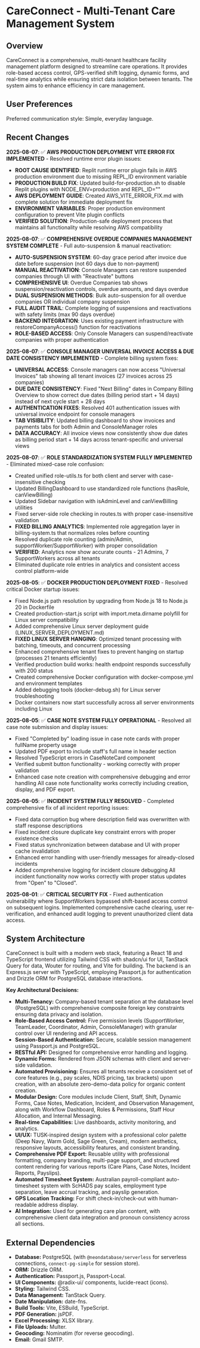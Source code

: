 # CareConnect - Multi-Tenant Care Management System

## Overview
CareConnect is a comprehensive, multi-tenant healthcare facility management platform designed to streamline care operations. It provides role-based access control, GPS-verified shift logging, dynamic forms, and real-time analytics while ensuring strict data isolation between tenants. The system aims to enhance efficiency in care management.

## User Preferences
Preferred communication style: Simple, everyday language.

## Recent Changes
**2025-08-07**: ✅ **AWS PRODUCTION DEPLOYMENT VITE ERROR FIX IMPLEMENTED** - Resolved runtime error plugin issues:
- **ROOT CAUSE IDENTIFIED**: Replit runtime error plugin fails in AWS production environment due to missing REPL_ID environment variable
- **PRODUCTION BUILD FIX**: Updated build-for-production.sh to disable Replit plugins with NODE_ENV=production and REPL_ID=""
- **AWS DEPLOYMENT GUIDE**: Created AWS_VITE_ERROR_FIX.md with complete solution for immediate deployment fix
- **ENVIRONMENT VARIABLES**: Proper production environment configuration to prevent Vite plugin conflicts
- **VERIFIED SOLUTION**: Production-safe deployment process that maintains all functionality while resolving AWS compatibility

**2025-08-07**: ✅ **COMPREHENSIVE OVERDUE COMPANIES MANAGEMENT SYSTEM COMPLETE** - Full auto-suspension & manual reactivation:
- **AUTO-SUSPENSION SYSTEM**: 60-day grace period after invoice due date before suspension (not 60 days due to non-payment)
- **MANUAL REACTIVATION**: Console Managers can restore suspended companies through UI with "Reactivate" buttons
- **COMPREHENSIVE UI**: Overdue Companies tab shows suspension/reactivation controls, overdue amounts, and days overdue
- **DUAL SUSPENSION METHODS**: Bulk auto-suspension for all overdue companies OR individual company suspension
- **FULL AUDIT TRAIL**: Complete logging of suspensions and reactivations with safety limits (max 90 days overdue)
- **BACKEND INTEGRATION**: Uses existing payment infrastructure with restoreCompanyAccess() function for reactivations
- **ROLE-BASED ACCESS**: Only Console Managers can suspend/reactivate companies with proper authentication

**2025-08-07**: ✅ **CONSOLE MANAGER UNIVERSAL INVOICE ACCESS & DUE DATE CONSISTENCY IMPLEMENTED** - Complete billing system fixes:
- **UNIVERSAL ACCESS**: Console managers can now access "Universal Invoices" tab showing all tenant invoices (27 invoices across 25 companies)
- **DUE DATE CONSISTENCY**: Fixed "Next Billing" dates in Company Billing Overview to show correct due dates (billing period start + 14 days) instead of next cycle start + 28 days
- **AUTHENTICATION FIXES**: Resolved 401 authentication issues with universal invoice endpoint for console managers
- **TAB VISIBILITY**: Updated billing dashboard to show invoices and payments tabs for both Admin and ConsoleManager roles
- **DATA ACCURACY**: All invoice views now consistently show due dates as billing period start + 14 days across tenant-specific and universal views

**2025-08-07**: ✅ **ROLE STANDARDIZATION SYSTEM FULLY IMPLEMENTED** - Eliminated mixed-case role confusion:
- Created unified role-utils.ts for both client and server with case-insensitive checking
- Updated BillingDashboard to use standardized role functions (hasRole, canViewBilling)
- Updated Sidebar navigation with isAdminLevel and canViewBilling utilities
- Fixed server-side role checking in routes.ts with proper case-insensitive validation
- **FIXED BILLING ANALYTICS**: Implemented role aggregation layer in billing-system.ts that normalizes roles before counting
- Resolved duplicate role counting (admin/Admin, supportWorker/SupportWorker) with proper consolidation
- **VERIFIED**: Analytics now show accurate counts - 21 Admins, 7 SupportWorkers across all tenants
- Eliminated duplicate role entries in analytics and consistent access control platform-wide

**2025-08-05**: ✅ **DOCKER PRODUCTION DEPLOYMENT FIXED** - Resolved critical Docker startup issues:
- Fixed Node.js path resolution by upgrading from Node.js 18 to Node.js 20 in Dockerfile
- Created production-start.js script with import.meta.dirname polyfill for Linux server compatibility
- Added comprehensive Linux server deployment guide (LINUX_SERVER_DEPLOYMENT.md)
- **FIXED LINUX SERVER HANGING**: Optimized tenant processing with batching, timeouts, and concurrent processing
- Enhanced comprehensive tenant fixes to prevent hanging on startup (processes 21 tenants efficiently)
- Verified production build works: health endpoint responds successfully with 200 status
- Created comprehensive Docker configuration with docker-compose.yml and environment templates
- Added debugging tools (docker-debug.sh) for Linux server troubleshooting
- Docker containers now start successfully across all server environments including Linux

**2025-08-05**: ✅ **CASE NOTE SYSTEM FULLY OPERATIONAL** - Resolved all case note submission and display issues:
- Fixed "Completed by" loading issue in case note cards with proper fullName property usage
- Updated PDF export to include staff's full name in header section
- Resolved TypeScript errors in CaseNoteCard component  
- Verified submit button functionality - working correctly with proper validation
- Enhanced case note creation with comprehensive debugging and error handling
All case note functionality works correctly including creation, display, and PDF export.

**2025-08-05**: ✅ **INCIDENT SYSTEM FULLY RESOLVED** - Completed comprehensive fix of all incident reporting issues:
- Fixed data corruption bug where description field was overwritten with staff response descriptions
- Fixed incident closure duplicate key constraint errors with proper existence checks  
- Fixed status synchronization between database and UI with proper cache invalidation
- Enhanced error handling with user-friendly messages for already-closed incidents
- Added comprehensive logging for incident closure debugging
All incident functionality now works correctly with proper status updates from "Open" to "Closed".

**2025-08-01**: ✅ **CRITICAL SECURITY FIX** - Fixed authentication vulnerability where SupportWorkers bypassed shift-based access control on subsequent logins. Implemented comprehensive cache clearing, user re-verification, and enhanced audit logging to prevent unauthorized client data access.

## System Architecture
CareConnect is built with a modern web stack, featuring a React 18 and TypeScript frontend utilizing Tailwind CSS with shadcn/ui for UI, TanStack Query for data, Wouter for routing, and Vite for building. The backend is an Express.js server with TypeScript, employing Passport.js for authentication and Drizzle ORM for PostgreSQL database interactions.

**Key Architectural Decisions:**
-   **Multi-Tenancy:** Company-based tenant separation at the database level (PostgreSQL) with comprehensive composite foreign key constraints ensuring data privacy and isolation.
-   **Role-Based Access Control:** Five permission levels (SupportWorker, TeamLeader, Coordinator, Admin, ConsoleManager) with granular control over UI rendering and API access.
-   **Session-Based Authentication:** Secure, scalable session management using Passport.js and PostgreSQL.
-   **RESTful API:** Designed for comprehensive error handling and logging.
-   **Dynamic Forms:** Rendered from JSON schemas with client and server-side validation.
-   **Automated Provisioning:** Ensures all tenants receive a consistent set of core features (e.g., pay scales, NDIS pricing, tax brackets) upon creation, with an absolute zero-demo-data policy for organic content creation.
-   **Modular Design:** Core modules include Client, Staff, Shift, Dynamic Forms, Case Notes, Medication, Incident, and Observation Management, along with Workflow Dashboard, Roles & Permissions, Staff Hour Allocation, and Internal Messaging.
-   **Real-time Capabilities:** Live dashboards, activity monitoring, and analytics.
-   **UI/UX:** TUSK-inspired design system with a professional color palette (Deep Navy, Warm Gold, Sage Green, Cream), modern aesthetics, responsive layouts, accessibility features, and consistent branding.
-   **Comprehensive PDF Export:** Reusable utility with professional formatting, company branding, multi-page support, and structured content rendering for various reports (Care Plans, Case Notes, Incident Reports, Payslips).
-   **Automated Timesheet System:** Australian payroll-compliant auto-timesheet system with ScHADS pay scales, employment type separation, leave accrual tracking, and payslip generation.
-   **GPS Location Tracking:** For shift check-in/check-out with human-readable address display.
-   **AI Integration:** Used for generating care plan content, with comprehensive client data integration and pronoun consistency across all sections.

## External Dependencies
-   **Database:** PostgreSQL (with `@neondatabase/serverless` for serverless connections, `connect-pg-simple` for session store).
-   **ORM:** Drizzle ORM.
-   **Authentication:** Passport.js, Passport-Local.
-   **UI Components:** @radix-ui/ components, lucide-react (icons).
-   **Styling:** Tailwind CSS.
-   **Data Management:** TanStack Query.
-   **Date Manipulation:** date-fns.
-   **Build Tools:** Vite, ESBuild, TypeScript.
-   **PDF Generation:** jsPDF.
-   **Excel Processing:** XLSX library.
-   **File Uploads:** Multer.
-   **Geocoding:** Nominatim (for reverse geocoding).
-   **Email:** Gmail SMTP.